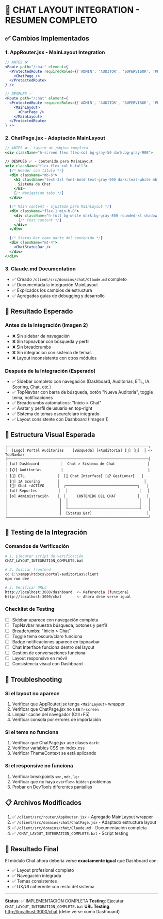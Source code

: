 # 🚀 CHAT LAYOUT INTEGRATION - RESUMEN COMPLETO

## ✅ Cambios Implementados

### 1. **AppRouter.jsx - MainLayout Integration**

```jsx
// ANTES ❌
<Route path="/chat" element={
  <ProtectedRoute requiredRoles={['ADMIN', 'AUDITOR', 'SUPERVISOR', 'PROVEEDOR']}>
    <ChatPage />
  </ProtectedRoute>
} />

// DESPUÉS ✅
<Route path="/chat" element={
  <ProtectedRoute requiredRoles={['ADMIN', 'AUDITOR', 'SUPERVISOR', 'PROVEEDOR']}>
    <MainLayout>
      <ChatPage />
    </MainLayout>
  </ProtectedRoute>
} />
```

### 2. **ChatPage.jsx - Adaptación MainLayout**

```jsx
// ANTES ❌ - Layout de página completa
<div className="h-screen flex flex-col bg-gray-50 dark:bg-gray-900">

// DESPUÉS ✅ - Contenido para MainLayout
<div className="flex flex-col h-full">
  {/* Header con título */}
  <div className="mb-6">
    <h1 className="text-3xl font-bold text-gray-900 dark:text-white mb-2">
      Sistema de Chat
    </h1>
    {/* Navigation tabs */}
  </div>

  {/* Main content - ajustado para MainLayout */}
  <div className="flex-1 min-h-0">
    <div className="h-full bg-white dark:bg-gray-800 rounded-xl shadow-sm border border-gray-200 dark:border-gray-700 overflow-hidden">
      {/* Chat content */}
    </div>
  </div>

  {/* Status bar como parte del contenido */}
  <div className="mt-4">
    <ChatStatusBar />
  </div>
</div>
```

### 3. **Claude.md Documentation**

- ✅ Creado `/client/src/domains/chat/Claude.md` completo
- ✅ Documentada la integración MainLayout
- ✅ Explicados los cambios de estructura
- ✅ Agregadas guías de debugging y desarrollo

## 🎯 Resultado Esperado

### Antes de la Integración (Imagen 2)

- ❌ Sin sidebar de navegación
- ❌ Sin topnavbar con búsqueda y perfil
- ❌ Sin breadcrumbs
- ❌ Sin integración con sistema de temas
- ❌ Layout inconsistente con otros módulos

### Después de la Integración (Esperado)

- ✅ Sidebar completo con navegación (Dashboard, Auditorías, ETL, IA Scoring, Chat, etc.)
- ✅ TopNavbar con barra de búsqueda, botón "Nueva Auditoría", toggle tema, notificaciones
- ✅ Breadcrumbs automáticos: "Inicio > Chat"
- ✅ Avatar y perfil de usuario en top-right
- ✅ Sistema de temas oscuro/claro integrado
- ✅ Layout consistente con Dashboard (Imagen 1)

## 🔧 Estructura Visual Esperada

```text
┌─────────────────────────────────────────────────────────────────┐
│  [Logo] Portal Auditorías    [Búsqueda] [+Auditoría] [🌙] [👤]  │ <- TopNavbar
├─────────────────────────────────────────────────────────────────┤
│ [📊] Dashboard          │  Chat > Sistema de Chat               │
│ [📋] Auditorías         │                                       │
│ [🔄] ETL               │  [💬 Chat Interface] [📋 Gestionar]   │
│ [🤖] IA Scoring        │                                       │
│ [💬] Chat ←ACTIVO      │  ┌─────────────────────────────────┐   │
│ [📊] Reportes          │  │                                 │   │
│ [⚙️] Administración    │  │     CONTENIDO DEL CHAT          │   │
│                        │  │                                 │   │
│                        │  │                                 │   │
│                        │  └─────────────────────────────────┘   │
│                        │  [Status Bar]                         │
└─────────────────────────────────────────────────────────────────┘
```

## 🧪 Testing de la Integración

### Comandos de Verificación

```bash
# 1. Ejecutar script de verificación
CHAT_LAYOUT_INTEGRATION_COMPLETE.bat

# 2. Iniciar frontend
cd C:\xampp\htdocs\portal-auditorias\client
npm run dev

# 3. Verificar URLs
http://localhost:3000/dashboard  <- Referencia (funciona)
http://localhost:3000/chat       <- Ahora debe verse igual
```

### Checklist de Testing

- [ ] Sidebar aparece con navegación completa
- [ ] TopNavbar muestra búsqueda, botones y perfil
- [ ] Breadcrumbs: "Inicio > Chat"
- [ ] Toggle tema oscuro/claro funciona
- [ ] Badge notificaciones aparece en topnavbar
- [ ] Chat Interface funciona dentro del layout
- [ ] Gestión de conversaciones funciona
- [ ] Layout responsive en móvil
- [ ] Consistencia visual con Dashboard

## 🚨 Troubleshooting

### Si el layout no aparece

1. Verificar que AppRouter.jsx tenga `<MainLayout>` wrapper
2. Verificar que ChatPage.jsx no use `h-screen`
3. Limpiar cache del navegador (Ctrl+F5)
4. Verificar consola por errores de importación

### Si el tema no funciona

1. Verificar que ChatPage.jsx use clases `dark:`
2. Verificar variables CSS en index.css
3. Verificar ThemeContext se está aplicando

### Si el responsive no funciona

1. Verificar breakpoints `sm:`, `md:`, `lg:`
2. Verificar que no haya `overflow-hidden` problemas
3. Probar en DevTools diferentes pantallas

## 📋 Archivos Modificados

1. ✅ `/client/src/router/AppRouter.jsx` - Agregado MainLayout wrapper
2. ✅ `/client/src/domains/chat/ChatPage.jsx` - Adaptado estructura layout
3. ✅ `/client/src/domains/chat/Claude.md` - Documentación completa
4. ✅ `/CHAT_LAYOUT_INTEGRATION_COMPLETE.bat` - Script testing

## 🎉 Resultado Final

El módulo Chat ahora debería verse **exactamente igual** que Dashboard con:

- ✅ Layout profesional completo
- ✅ Navegación integrada
- ✅ Temas consistentes
- ✅ UX/UI coherente con resto del sistema

---

**Status**: ✅ IMPLEMENTACIÓN COMPLETA
**Testing**: Ejecutar `CHAT_LAYOUT_INTEGRATION_COMPLETE.bat`
**URL Testing**: <http://localhost:3000/chat> (debe verse como Dashboard)

